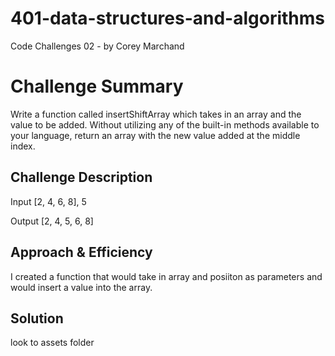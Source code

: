 # 401-data-structures-and-algorithms
Code Challenges 02 - by Corey Marchand

# Challenge Summary
Write a function called insertShiftArray which takes in an array and the value to be added. Without utilizing any of the built-in methods available to your language, return an array with the new value added at the middle index.

## Challenge Description

Input
[2, 4, 6, 8], 5	

Output
[2, 4, 5, 6, 8]

## Approach & Efficiency
I created a function that would take in array and posiiton as parameters and would insert a value into the array.  

## Solution

look to assets folder 
